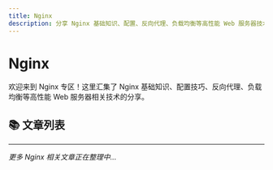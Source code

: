 ```yaml
---
title: Nginx
description: 分享 Nginx 基础知识、配置、反向代理、负载均衡等高性能 Web 服务器技术
---
```


# Nginx

欢迎来到 Nginx 专区！这里汇集了 Nginx 基础知识、配置技巧、反向代理、负载均衡等高性能 Web 服务器相关技术的分享。

## 📚 文章列表

<UnderConstruction />

---

_更多 Nginx 相关文章正在整理中..._
